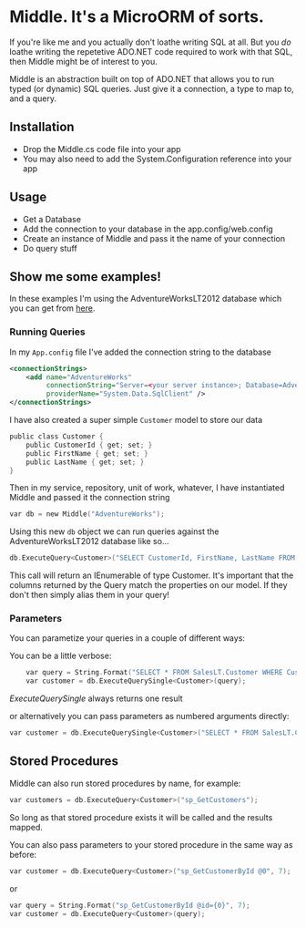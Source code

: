 # Middle. It's a MicroORM of sorts.
 
If you're like me and you actually don't loathe writing SQL at all. But you _do_ loathe writing the repetetive
ADO.NET code required to work with that SQL, then Middle might be of interest to you.

Middle is an abstraction built on top of ADO.NET that allows you to run typed (or dynamic) SQL queries. Just give it a connection, a type to map to, and a query.

## Installation
* Drop the Middle.cs code file into your app
* You may also need to add the System.Configuration reference into your app

## Usage
 * Get a Database
 * Add the connection to your database in the app.config/web.config
 * Create an instance of Middle and pass it the name of your connection
 * Do query stuff


## Show me some examples!
In these examples I'm using the AdventureWorksLT2012 database which you can get from [here](http://msftdbprodsamples.codeplex.com/).

### Running Queries

In my `App.config` file I've added the connection string to the database
```xml 
<connectionStrings>
	<add name="AdventureWorks"
		 connectionString="Server=<your server instance>; Database=AdventureWorksLT2012; Integrated Security=true"
		 providerName="System.Data.SqlClient" />
</connectionStrings>
```
I have also created a super simple `Customer` model to store our data
```c
public class Customer {
	public CustomerId { get; set; }
	public FirstName { get; set; }
	public LastName { get; set; }
}
```
Then in my service, repository, unit of work, whatever, I have instantiated Middle and passed it the connection string
```c
var db = new Middle("AdventureWorks");
```
Using this new `db` object we can run queries against the AdventureWorksLT2012 database like so...
```c
db.ExecuteQuery<Customer>("SELECT CustomerId, FirstName, LastName FROM SalesLT.Customer");
```
This call will return an IEnumerable of type Customer. It's important that the columns returned by the Query match the properties on our model. If they don't then simply alias them in your query!

### Parameters

You can parametize your queries in a couple of different ways:

You can be a little verbose:
```c
	var query = String.Format("SELECT * FROM SalesLT.Customer WHERE CustomerId = {0}", 7);
	var customer = db.ExecuteQuerySingle<Customer>(query);
```
_ExecuteQuerySingle_ always returns one result

or alternatively you can pass parameters as numbered arguments directly:
```c
var customer = db.ExecuteQuerySingle<Customer>("SELECT * FROM SalesLT.Customer WHERE CustomerId = 0", 7)
```
## Stored Procedures
Middle can also run stored procedures by name, for example:
```c
var customers = db.ExecuteQuery<Customer>("sp_GetCustomers");
```
So long as that stored procedure exists it will be called and the results mapped.

You can also pass parameters to your stored procedure in the same way as before:
```c
var customer = db.ExecuteQuery<Customer>("sp_GetCustomerById @0", 7);
```
 or
```c
var query = String.Format("sp_GetCustomerById @id={0}", 7);
var customer = db.ExecuteQuery<Customer>(query);
```
